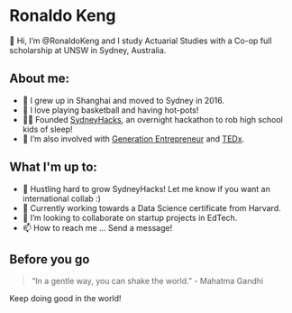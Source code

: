 # Ronaldo Keng

👋 Hi, I’m @RonaldoKeng and I study Actuarial Studies with a Co-op full scholarship at UNSW in Sydney, Australia.

## About me:
- 🏡 I grew up in Shanghai and moved to Sydney in 2016.
- 🥳 I love playing basketball and having hot-pots!
- 🧑‍💻 Founded [SydneyHacks](https://sydneyhacks.com.au/), an overnight hackathon to rob high school kids of sleep!
- 👀 I’m also involved with [Generation Entrepreneur](https://generationentrepreneur.com.au/) and [TEDx](https://www.tedxyouthreddamhouse.com/).

##  What I'm up to:
- 🚀 Hustling hard to grow SydneyHacks! Let me know if you want an international collab :)
- 🌱 Currently working towards a Data Science certificate from Harvard.
- 💞️ I’m looking to collaborate on startup projects in EdTech.
- 📫 How to reach me ... Send a message!

## Before you go
> “In a gentle way, you can shake the world.” - Mahatma Gandhi

Keep doing good in the world!

<!---
RonaldoKeng/RonaldoKeng is a ✨ special ✨ repository because its `README.md` (this file) appears on your GitHub profile.
You can click the Preview link to take a look at your changes.
--->
